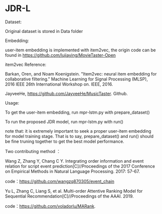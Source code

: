 # JDR-L
Dataset:

Original dataset is stored in Data folder

Embedding:

user-item embedding is implemented with item2vec, the origin code can be found in https://github.com/lujiaying/MovieTaster-Open

item2vec Reference:

Barkan, Oren, and Noam Koenigstein. "Item2vec: neural item embedding for collaborative filtering." Machine Learning for Signal Processing (MLSP), 2016 IEEE 26th International Workshop on. IEEE, 2016.

JayveeHe, https://github.com/JayveeHe/MusicTaster. Github.

Usage:

To get the user-item embedding, run mpr-lstm.py with prepare_dataset()

To run the proposed JDR model, run mpr-lstm.py with run()

note that: it is extremely important to seek a proper user-item embedding for model training stage. That is to say, prepare_dataset() and run() should be fine truning together to get the best model performance. 

Two contributing method ：

Wang Z, Zhang Y, Chang C Y. Integrating order information and event relation for script event prediction[C]//Proceedings of the 2017 Conference on Empirical Methods in Natural Language Processing. 2017: 57-67.

code：https://github.com/wangzq870305/event_chain

Yu L, Zhang C, Liang S, et al. Multi-order Attentive Ranking Model for Sequential Recommendation[C]//Proceedings of the AAAI. 2019.

code：https://github.com/voladorlu/MARank.
